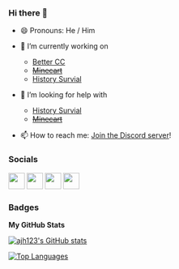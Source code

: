### Hi there 👋
- 😄 Pronouns: He / Him

- 🔭 I’m currently working on
  - [Better CC](https://github.com/ajh123-development/better-cc)
  - ~~[Minecart](https://github.com/ajh123-development/minecart)~~
  - [History Survial](https://github.com/ajh123-archives/HistorySurvival)

- 🤔 I’m looking for help with
  - [History Survial](https://github.com/ajh123-archives/HistorySurvival)
  - ~~[Minecart](https://github.com/ajh123-development/minecart)~~

- 📫 How to reach me: [Join the Discord server](https://discord.gg/MMwxg32)!


### Socials

<p align="left"> <a href="https://discord.com/users/Sam_H#2335" target="_blank" rel="noreferrer"><img src="https://raw.githubusercontent.com/danielcranney/readme-generator/main/public/icons/socials/discord.svg" width="32" height="32" /></a> <a href="https://www.github.com/ajh123" target="_blank" rel="noreferrer"><img src="https://raw.githubusercontent.com/danielcranney/readme-generator/main/public/icons/socials/github.svg" width="32" height="32" /></a> <a href="https://www.linkedin.com/in/samuel-hulme-423210254" target="_blank" rel="noreferrer"><img src="https://raw.githubusercontent.com/danielcranney/readme-generator/main/public/icons/socials/linkedin.svg" width="32" height="32" /></a> <a href="https://www.youtube.com/c/@minecraftict" target="_blank" rel="noreferrer"><img src="https://raw.githubusercontent.com/danielcranney/readme-generator/main/public/icons/socials/youtube.svg" width="32" height="32" /></a></p>

### Badges

<b>My GitHub Stats</b>

<a href="http://www.github.com/ajh123"><img src="https://github-readme-stats.vercel.app/api?username=ajh123&show_icons=true&hide=&count_private=true&title_color=0891b2&text_color=ffffff&icon_color=0891b2&bg_color=1c1917&hide_border=true&show_icons=true" alt="ajh123's GitHub stats" /></a>

<a href="https://github.com/ajh123" align="left"><img src="https://github-readme-stats.vercel.app/api/top-langs/?username=ajh123&langs_count=10&title_color=0891b2&text_color=ffffff&icon_color=0891b2&bg_color=1c1917&hide_border=true&locale=en&custom_title=Top%20%Languages" alt="Top Languages" /></a>
